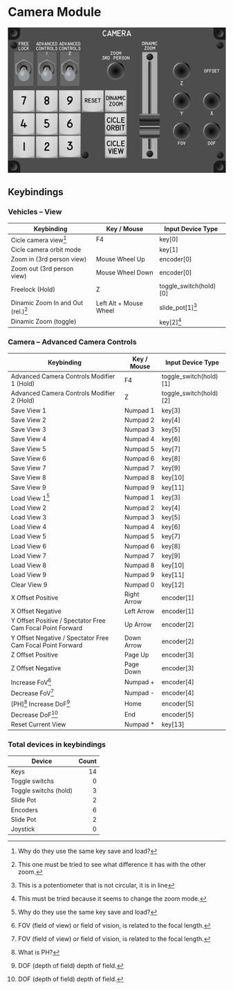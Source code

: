 # Camera Module

![Camara Module](images/CameraModule_180mmWidth.png)

## Keybindings

### Vehicles – View

| Keybinding                         | Key / Mouse            | Input Device Type      |
| ---------------------------------- | ---------------------- | ---------------------- |
| Cicle camera view[^4]              | F4                     | key[0]                 |
| Cicle camera orbit mode            |                        | key[1]                 |
| Zoom in (3rd person view)          | Mouse Wheel Up         | encoder[0]             |
| Zoom out (3rd person view)         | Mouse Wheel Down       | encoder[0]             |
| Freelock (Hold)                    | Z                      | toggle_switch(hold)[0] |
| Dinamic Zoom In and Out (rel.)[^2] | Left Alt + Mouse Wheel | slide_pot[1][^1]       |
| Dinamic Zoom (toggle)              |                        | key[2][^3]             |

[^1]: This is a potentiometer that is not circular, it is in line
[^2]: This one must be tried to see what difference it has with the other zoom.
[^3]: This must be tried because it seems to change the zoom mode.

### Camera – Advanced Camera Controls

| Keybinding                                                 | Key / Mouse | Input Device Type      |
| ---------------------------------------------------------- | ----------- | ---------------------- |
| Advanced Camera Controls Modifier 1 (Hold)                 | F4          | toggle_switch(hold)[1] |
| Advanced Camera Controls Modifier 2 (Hold)                 | Z           | toggle_switch(hold)[2] |
| Save View 1                                                | Numpad 1    | key[3]                 |
| Save View 2                                                | Numpad 2    | key[4]                 |
| Save View 3                                                | Numpad 3    | key[5]                 |
| Save View 4                                                | Numpad 4    | key[6]                 |
| Save View 5                                                | Numpad 5    | key[7]                 |
| Save View 6                                                | Numpad 6    | key[8]                 |
| Save View 7                                                | Numpad 7    | key[9]                 |
| Save View 8                                                | Numpad 8    | key[10]                |
| Save View 9                                                | Numpad 9    | key[11]                |
| Load View 1[^4]                                            | Numpad 1    | key[3]                 |
| Load View 2                                                | Numpad 2    | key[4]                 |
| Load View 3                                                | Numpad 3    | key[5]                 |
| Load View 4                                                | Numpad 4    | key[6]                 |
| Load View 5                                                | Numpad 5    | key[7]                 |
| Load View 6                                                | Numpad 6    | key[8]                 |
| Load View 7                                                | Numpad 7    | key[9]                 |
| Load View 8                                                | Numpad 8    | key[10]                |
| Load View 9                                                | Numpad 9    | key[11]                |
| Clear View 9                                               | Numpad 0    | key[12]                |
| X Offset Positive                                          | Right Arrow | encoder[1]             |
| X Offset Negative                                          | Left Arrow  | encoder[1]             |
| Y Offset Positive / Spectator Free Cam Focal Point Forward | Up Arrow    | encoder[2]             |
| Y Offset Negative / Spectator Free Cam Focal Point Forward | Down Arrow  | encoder[2]             |
| Z Offset Positive                                          | Page Up     | encoder[3]             |
| Z Offset Negative                                          | Page Down   | encoder[3]             |
| Increase FoV[^5]                                           | Numpad +    | encoder[4]             |
| Decrease FoV[^5]                                           | Numpad -    | encoder[4]             |
| [PH][^7] Increase DoF[^6]                                  | Home        | encoder[5]             |
| Decrease DoF[^6]                                           | End         | encoder[5]             |
| Reset Current View                                         | Numpad *    | key[13]                |

[^4]: Why do they use the same key save and load?
[^5]: FOV (field of view) or field of vision, is related to the focal length.
[^6]: DOF (depth of field) depth of field.
[^7]: What is PH?

### Total devices in keybindings

| Device                |  Count |
| --------------------- | -----: |
| Keys                  |     14 |
| Toggle switchs        |      0 |
| Toggle switchs (hold) |      3 |
| Slide Pot             |      2 |
| Encoders              |      6 |
| Slide Pot             |      2 |
| Joystick              |      0 |

